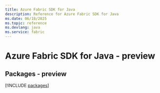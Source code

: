 ```yaml
---
title: Azure Fabric SDK for Java
description: Reference for Azure Fabric SDK for Java
ms.date: 06/18/2025
ms.topic: reference
ms.devlang: java
ms.service: fabric
---
```

# Azure Fabric SDK for Java - preview
## Packages - preview
[!INCLUDE [packages](fabric-index.md)]